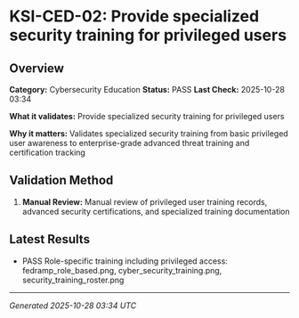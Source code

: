 # KSI-CED-02: Provide specialized security training for privileged users

## Overview

**Category:** Cybersecurity Education
**Status:** PASS
**Last Check:** 2025-10-28 03:34

**What it validates:** Provide specialized security training for privileged users

**Why it matters:** Validates specialized security training from basic privileged user awareness to enterprise-grade advanced threat training and certification tracking

## Validation Method

1. **Manual Review:** Manual review of privileged user training records, advanced security certifications, and specialized training documentation

## Latest Results

- PASS Role-specific training including privileged access: fedramp_role_based.png, cyber_security_training.png, security_training_roster.png

---
*Generated 2025-10-28 03:34 UTC*